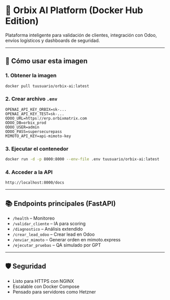 
# 🧠 Orbix AI Platform (Docker Hub Edition)

Plataforma inteligente para validación de clientes, integración con Odoo, envíos logísticos y dashboards de seguridad.

---

## 🚀 Cómo usar esta imagen

### 1. Obtener la imagen
```bash
docker pull tuusuario/orbix-ai:latest
```

### 2. Crear archivo `.env`
```env
OPENAI_API_KEY_ORBIX=sk-...
OPENAI_API_KEY_TEST=sk-...
ODOO_URL=https://erp.orbixmatrix.com
ODOO_DB=orbix_prod
ODOO_USER=admin
ODOO_PASS=supersecurepass
MIMOTO_API_KEY=api-mimoto-key
```

### 3. Ejecutar el contenedor
```bash
docker run -d -p 8000:8000 --env-file .env tuusuario/orbix-ai:latest
```

### 4. Acceder a la API
```
http://localhost:8000/docs
```

---

## 📚 Endpoints principales (FastAPI)
- `/health` – Monitoreo
- `/validar_cliente` – IA para scoring
- `/diagnostico` – Análisis extendido
- `/crear_lead_odoo` – Crear lead en Odoo
- `/enviar_mimoto` – Generar orden en mimoto.express
- `/ejecutar_pruebas` – QA simulado por GPT

---

## 🛡 Seguridad
- Listo para HTTPS con NGINX
- Escalable con Docker Compose
- Pensado para servidores como Hetzner

